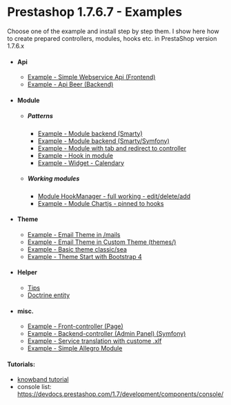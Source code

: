 # Prestashop 1.7.6.7 - Examples


Choose one of the example and install step by step them. I show here how to create prepared controllers, modules, hooks etc. in PrestaShop version 1.7.6.x
* #### Api
    * [Example - Simple Webservice Api (Frontend) ](https://github.com/damian-pm/prestashop_examples/tree/master/examples/ExampleWebserviceApi)
    * [Example - Api Beer (Backend) ](https://github.com/damian-pm/prestashop_examples/tree/master/examples/ExampleApiAdmin)
* #### Module
   * ##### Patterns
       * [Example - Module backend (Smarty)](https://github.com/damian-pm/prestashop_examples/tree/master/examples/ExampleModule)
       * [Example - Module backend (Smarty/Symfony)](https://github.com/damian-pm/prestashop_examples/tree/master/examples/ExampleModuleBackEndSymfony)
       * [Example - Module with tab and redirect to controller](https://github.com/damian-pm/prestashop_examples/tree/master/examples/ExampleModuleTabRedirect)
       * [Example - Hook in module](https://github.com/damian-pm/prestashop_examples/tree/master/examples/ExampleHookModule)
       * [Example - Widget - Calendary](https://github.com/damian-pm/prestashop_examples/tree/master/examples/ExampleWidget)
   * ##### Working modules
       * [Module HookManager - full working - edit/delete/add](https://github.com/damian-pm/prestashop_examples/tree/master/examples/ModuleHookManager)
       * [Example - Module Chartjs - pinned to hooks](https://github.com/damian-pm/prestashop_examples/tree/master/examples/ExampleModuleChart)
* #### Theme
    * [Example - Email Theme in /mails](https://github.com/damian-pm/prestashop_examples/tree/master/examples/ExampleEmailTheme)
    * [Example - Email Theme in Custom Theme (themes/)](https://github.com/damian-pm/prestashop_examples/tree/master/examples/ExampleCustomEmailTheme)
    * [Example - Basic theme classic/sea](https://github.com/damian-pm/prestashop_examples/tree/master/examples/ExampleThemeSea)
    * [Example - Theme Start with Bootstrap 4](https://github.com/damian-pm/prestashop_examples/tree/master/examples/ExampleThemeStartBootstrap)
* #### Helper
    * [Tips](https://github.com/damian-pm/prestashop_examples/tree/master/examples/Helpers)
    * [Doctrine entity](https://github.com/damian-pm/prestashop_examples/tree/master/examples/Helpers/DoctrineHelper.md)
* #### misc.
    * [Example - Front-controller (Page)](https://github.com/damian-pm/prestashop_examples/tree/master/examples/ExampleFrontController)
    * [Example - Backend-controller (Admin Panel) (Symfony)](https://github.com/damian-pm/prestashop_examples/tree/master/examples/ExampleBackEndController)
    * [Example - Service translation with custome .xlf](https://github.com/damian-pm/prestashop_examples/tree/master/examples/ExampleTranslationService)
    * [Example - Simple Allegro Module ](https://github.com/damian-pm/prestashop_examples/tree/master/examples/ExampleModuleAllegro)


#### Tutorials:
* [knowband tutorial](https://www.knowband.com/blog/pl/prestashop-poradniki/)
* console list: https://devdocs.prestashop.com/1.7/development/components/console/
